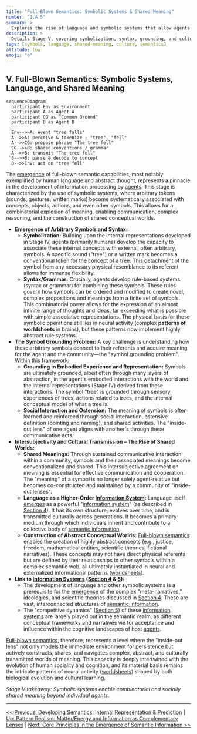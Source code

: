 ```yaml
---
title: "Full-Blown Semantics: Symbolic Systems & Shared Meaning"
number: "1.A.5"
summary: >
  Explores the rise of language and symbolic systems that allow agents to construct and share vast abstract worlds of meaning.
description: >
  Details Stage V, covering symbolization, syntax, grounding, and cultural transmission, showing how collective conventions turn arbitrary tokens into powerful vehicles for combinatorial thought and collaborative cognition.
tags: [symbols, language, shared-meaning, culture, semantics]
altitude: low
emoji: "⚙️"
---
```


## V. Full-Blown Semantics: Symbolic Systems, Language, and Shared Meaning

```mermaid
sequenceDiagram
  participant Env as Environment
  participant A as Agent A
  participant CG as "Common Ground"
  participant B as Agent B

  Env-->>A: event "tree falls"
  A-->>A: perceive & tokenize → "tree", "fell"
  A-->>CG: propose phrase "The tree fell"
  CG-->>B: shared conventions / grammar
  A-->>B: transmit "The tree fell"
  B-->>B: parse & decode to concept
  B-->>Env: act on "tree fell"
```

The [emergence](../../glossary/E.md#emergence) of full-blown semantic capabilities, most notably exemplified by human language and abstract thought, represents a pinnacle in the development of information processing by [agents](../../glossary/A.md#agent). This stage is characterized by the use of symbolic systems, where arbitrary tokens (sounds, gestures, written marks) become systematically associated with concepts, objects, actions, and even other symbols. This allows for a combinatorial explosion of meaning, enabling communication, complex reasoning, and the construction of shared conceptual worlds.

- **Emergence of Arbitrary Symbols and Syntax:**
  - **Symbolization:** Building upon the internal representations developed in Stage IV, agents (primarily humans) develop the capacity to associate these internal concepts with external, often arbitrary, symbols. A specific sound ("tree") or a written mark becomes a conventional token for the concept of a tree. This detachment of the symbol from any necessary physical resemblance to its referent allows for immense flexibility.
  - **Syntax/Grammar:** Crucially, agents develop rule-based systems (syntax or grammar) for combining these symbols. These rules govern how symbols can be ordered and modified to create novel, complex propositions and meanings from a finite set of symbols. This combinatorial power allows for the expression of an almost infinite range of thoughts and ideas, far exceeding what is possible with simple associative representations. The physical basis for these symbolic operations still lies in neural activity (complex **patterns of worldsheets** in brains), but these patterns now implement highly abstract rule systems.
- **The Symbol Grounding Problem:** A key challenge is understanding how these arbitrary symbols connect to their referents and acquire meaning for the agent and the community—the "symbol grounding problem". Within this framework:
  - **Grounding in Embodied Experience and Representation:** Symbols are ultimately grounded, albeit often through many layers of abstraction, in the agent's embodied interactions with the world and the internal representations (Stage IV) derived from these interactions. The symbol "tree" is grounded through sensory experiences of trees, actions related to trees, and the internal conceptual model of what a tree is.
  - **Social Interaction and Ostension:** The meaning of symbols is often learned and reinforced through social interaction, ostensive definition (pointing and naming), and shared activities. The "inside-out lens" of one agent aligns with another's through these communicative acts.
- **Intersubjectivity and Cultural Transmission – The Rise of Shared Worlds:**
  - **Shared Meanings:** Through sustained communicative interaction within a community, symbols and their associated meanings become conventionalized and shared. This intersubjective agreement on meaning is essential for effective communication and cooperation. The "meaning" of a symbol is no longer solely agent-relative but becomes co-constructed and maintained by a community of "inside-out lenses".
  - **Language as a Higher-Order [Information System](../../glossary/I.md#information-system):** Language itself [emerges](../../glossary/E.md#emergence) as a powerful "[information system](../../glossary/I.md#information-system)" (as described in [Section 4](../../04-information-systems/4-information-systems.md)). It has its own structure, evolves over time, and is transmitted culturally across generations. It becomes a primary medium through which individuals inherit and contribute to a collective body of [semantic information](../../glossary/S.md#semantic-information).
  - **Construction of Abstract Conceptual Worlds:** [Full-blown semantics](../../glossary/F.md#full-blown-semantics) enables the creation of highly abstract concepts (e.g., justice, freedom, mathematical entities, scientific theories, fictional narratives). These concepts may not have direct physical referents but are defined by their relationships to other symbols within a complex semantic web, all ultimately instantiated in neural and externalized informational patterns ([worldsheets](../../glossary/W.md#worldsheet)).
- **Link to [Information Systems](../../glossary/I.md#information-system) ([Section 4](../../04-information-systems/4-information-systems.md) & [5](../../05-competitive-dynamics/5-competitive-dynamics.md)):**
  - The development of language and other symbolic systems is a prerequisite for the [emergence](../../glossary/E.md#emergence) of the complex "meta-narratives," ideologies, and scientific theories discussed in [Section 4](../../04-information-systems/4-information-systems.md). These are vast, interconnected structures of [semantic information](../../glossary/S.md#semantic-information).
  - The "competitive dynamics" ([Section 5](../../05-competitive-dynamics/5-competitive-dynamics.md)) of these [information systems](../../glossary/I.md#information-system) are largely played out in the semantic realm, as different conceptual frameworks and narratives vie for acceptance and influence within the cognitive landscapes of host [agents](../../glossary/A.md#agent).

[Full-blown semantics](../../glossary/F.md#full-blown-semantics), therefore, represents a level where the "inside-out lens" not only models the immediate environment for persistence but actively constructs, shares, and navigates complex, abstract, and culturally transmitted worlds of meaning. This capacity is deeply intertwined with the evolution of human sociality and cognition, and its material basis remains the intricate patterns of neural activity ([worldsheets](../../glossary/W.md#worldsheet)) shaped by both biological evolution and cultural learning.

*Stage V takeaway: Symbolic systems enable combinatorial and socially shared meaning beyond individual agents.*

---
[<< Previous: Developing Semantics: Internal Representation & Prediction](1a4-developing-semantics.md) | [Up: Pattern Realism: Matter/Energy and Information as Complementary Lenses](../1-pattern-realism.md) | [Next: Core Principles in the Emergence of Semantic Information >>](1a6-core-principles.md)
